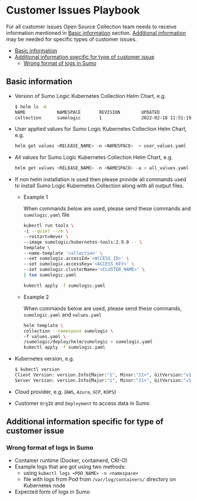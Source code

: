 # Customer Issues Playbook

For all customer issues Open Source Collection team needs to receive information mentioned
in [Basic information](#basic-information) section.
[Additional information](#additional-information-specific-for-type-of-customer-issue) may be needed for specific types of customer issues.

- [Basic information](#basic-information)
- [Additional information specific for type of customer issue](#additional-information-specific-for-type-of-customer-issue)
  - [Wrong format of logs in Sumo](#wrong-format-of-logs-in-sumo)
  
## Basic information

- Version of Sumo Logic Kubernetes Collection Helm Chart, e.g.

  ```bash
  $ helm ls -A
  NAME            NAMESPACE       REVISION        UPDATED                                 STATUS          CHART           APP VERSION
  collection      sumologic       1               2022-02-18 11:51:19.646037586 +0000 UTC deployed        sumologic-2.5.1 2.5.1
  ```

- User applied values for Sumo Logic Kubernetes Collection Helm Chart, e.g.

  ```bash
  helm get values <RELEASE_NAME> -n <NAMESPACE>  > user_values.yaml
  ```

- All values for Sumo Logic Kubernetes Collection Helm Chart, e.g.

  ```bash
  helm get values <RELEASE_NAME> -n <NAMESPACE> -a > all_values.yaml
  ```

- If non helm installation is used then please provide all commands used to install Sumo Logic Kubernetes Collection along with all output files.

  - Example 1

    When commands below are used, please send these commands and `sumologic.yaml` file

    ```bash
    kubectl run tools \
    -i --quiet --rm \
    --restart=Never \
    --image sumologic/kubernetes-tools:2.9.0 -- \
    template \
    --name-template 'collection' \
    --set sumologic.accessId='<ACCESS_ID>' \
    --set sumologic.accessKey='<ACCESS_KEY>' \
    --set sumologic.clusterName='<CLUSTER_NAME>' \
    | tee sumologic.yaml

    kubectl apply -f sumologic.yaml
    ```

  - Example 2

    When commands below are used, please send these commands, `sumologic.yaml` and `values.yaml`

    ```bash
    helm template \
    collection --namespace sumologic \
    -f values.yaml \
    /sumologic/deploy/helm/sumologic > sumologic.yaml
    kubectl apply -f sumologic.yaml
    ```

- Kubernetes version, e.g.

  ```bash
  $ kubectl version
  Client Version: version.Info{Major:"1", Minor:"21+", GitVersion:"v1.21.9-3+5bfa682137fad9", GitCommit:"5bfa682137fad91088ec83cd6913bccb75401dc9", GitTreeState:"clean", BuildDate:"2022-01-26T21:59:57Z", GoVersion:"go1.16.13", Compiler:"gc", Platform:"linux/amd64"}
  Server Version: version.Info{Major:"1", Minor:"21+", GitVersion:"v1.21.9-3+5bfa682137fad9", GitCommit:"5bfa682137fad91088ec83cd6913bccb75401dc9", GitTreeState:"clean", BuildDate:"2022-01-26T21:55:03Z", GoVersion:"go1.16.13", Compiler:"gc", Platform:"linux/amd64"}
  ```

- Cloud provider, e.g. (`AWS`, `Azure`, `GCP`, `KOPS`)

- Customer `OrgID` and `Deployment` to access data in Sumo

## Additional information specific for type of customer issue

### Wrong format of logs in Sumo

- Container runtime (Docker, containerd, CRI-O)
- Example logs that are got using two methods:
  - using `kubectl logs <POD_NAME> -n <namespace>`
  - file with logs from Pod from `/var/log/containers/` directory on Kubernetes node
- Expected form of logs in Sumo

